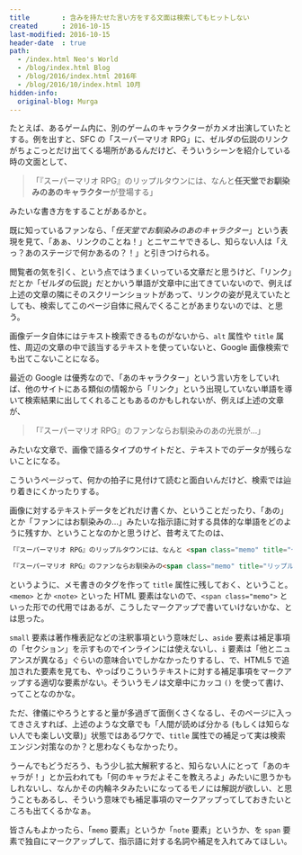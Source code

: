 ```yaml
---
title        : 含みを持たせた言い方をする文面は検索してもヒットしない
created      : 2016-10-15
last-modified: 2016-10-15
header-date  : true
path:
  - /index.html Neo's World
  - /blog/index.html Blog
  - /blog/2016/index.html 2016年
  - /blog/2016/10/index.html 10月
hidden-info:
  original-blog: Murga
---
```


たとえば、あるゲーム内に、別のゲームのキャラクターがカメオ出演していたとする。例を出すと、SFC の「スーパーマリオ RPG」に、ゼルダの伝説のリンクがちょこっとだけ出てくる場所があるんだけど、そういうシーンを紹介している時の文面として、

> 「『スーパーマリオ RPG』のリップルタウンには、なんと**任天堂でお馴染みのあのキャラクター**が登場する」

みたいな書き方をすることがあるかと。

既に知っているファンなら、「_任天堂でお馴染みのあのキャラクター_」という表現を見て、「あぁ、リンクのことね！」とニヤニヤできるし、知らない人は「えっ？あのステージで何かあるの？！」と引きつけられる。

閲覧者の気を引く、という点ではうまくいっている文章だと思うけど、「リンク」だとか「ゼルダの伝説」だとかいう単語が文章中に出てきていないので、例えば上述の文章の隣にそのスクリーンショットがあって、リンクの姿が見えていたとしても、検索してこのページ自体に飛んでくることがあまりないのでは、と思う。

画像データ自体にはテキスト検索できるものがないから、`alt` 属性や `title` 属性、周辺の文章の中で該当するテキストを使っていないと、Google 画像検索でも出てこないことになる。

最近の Google は優秀なので、「あのキャラクター」という言い方をしていれば、他のサイトにある類似の情報から「リンク」という出現していない単語を導いて検索結果に出してくれることもあるのかもしれないが、例えば上述の文章が、

> 「『スーパーマリオ RPG』のファンならお馴染みのあの光景が…」

みたいな文章で、画像で語るタイプのサイトだと、テキストでのデータが残らないことになる。

こういうページって、何かの拍子に見付けて読むと面白いんだけど、検索では辿り着きにくかったりする。

画像に対するテキストデータをどれだけ書くか、ということだったり、「あの」とか「ファンにはお馴染みの…」みたいな指示語に対する具体的な単語をどのように残すか、ということなのかと思うけど、昔考えてたのは、

```html
「『スーパーマリオ RPG』のリップルタウンには、なんと <span class="memo" title="ゼルダの伝説のリンク">任天堂でお馴染みのあのキャラクター</span>が登場する」

「『スーパーマリオ RPG』のファンならお馴染みの<span class="memo" title="リップルタウンの宿屋にリンクが寝ている">あの光景</span>が…」
```

というように、メモ書きのタグを作って `title` 属性に残しておく、ということ。`<memo>` とか `<note>` といった HTML 要素はないので、`<span class="memo">` といった形での代用ではあるが、こうしたマークアップで書いていけないかな、とは思った。

`small` 要素は著作権表記などの注釈事項という意味だし、`aside` 要素は補足事項の「セクション」を示すものでインラインには使えないし、`i` 要素は「他とニュアンスが異なる」ぐらいの意味合いでしかなかったりするし、で、HTML5 で追加された要素を見ても、やっぱりこういうテキストに対する補足事項をマークアップする適切な要素がない。そういうモノは文章中にカッコ `()` を使って書け、ってことなのかな。

ただ、律儀にやろうとすると量が多過ぎて面倒くさくなるし、そのページに入ってきさえすれば、上述のような文章でも「人間が読めば分かる (もしくは知らない人でも楽しい文章)」状態ではあるワケで、`title` 属性での補足って実は検索エンジン対策なのか？と思わなくもなかったり。

うーんでもどうだろう、もう少し拡大解釈すると、知らない人にとって「あのキャラが！」とか云われても「何のキャラだよそこを教えろよ」みたいに思うかもしれないし、なんかその内輪ネタみたいになってるモノには解説が欲しい、と思うこともあるし、そういう意味でも補足事項のマークアップってしておきたいところも出てくるかなぁ。

皆さんもよかったら、「`memo` 要素」というか「`note` 要素」というか、を `span` 要素で独自にマークアップして、指示語に対する名詞や補足を入れてみてほしい。
